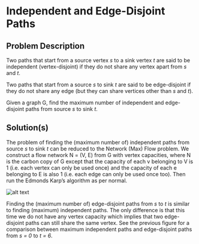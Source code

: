 # Independent and Edge-Disjoint Paths

## Problem Description

Two paths that start from a source vertex _s_ to a sink vertex _t_ are said to be independent (vertex-disjoint) if they do not share any vertex apart from _s_ and _t_.

Two paths that start from a source _s_ to sink _t_ are said to be edge-disjoint if they do not share any edge (but they can share vertices other than _s_ and _t_).

Given a graph G, find the maximum number of independent and edge-disjoint paths from source _s_ to sink _t_.

## Solution(s)

The problem of finding the (maximum number of) independent paths from source _s_ to sink _t_ can be reduced to the Network (Max) Flow problem. We construct a flow network N = (V, E) from G with vertex capacities, where N is the carbon copy of G except that the capacity of each v belonging to V is 1 (i.e. each vertex can only be used once) and the capacity of each e belonging to E is also 1 (i.e. each edge can only be used once too). Then run the Edmonds Karp’s algorithm as per normal.

![alt text](https://i.imgur.com/SeWPV8f.png)

Finding the (maximum number of) edge-disjoint paths from _s_ to _t_ is similar to finding (maximum) independent paths. The only difference is that this time we do not have any vertex capacity which implies that two edge-disjoint paths can still share the same vertex. See the previous figure for a comparison between maximum independent paths and edge-disjoint paths from _s = 0_ to _t = 6_.
